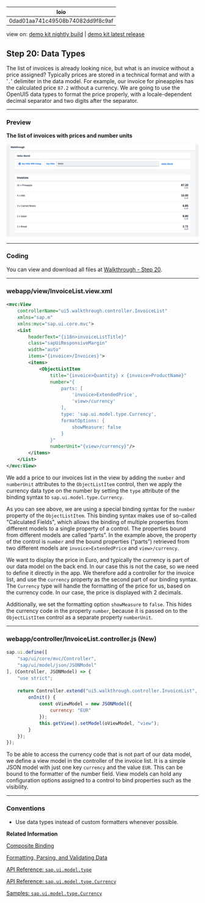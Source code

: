 <!-- loio0dad01aa741c49508b74082dd9f8c9af -->

| loio |
| -----|
| 0dad01aa741c49508b74082dd9f8c9af |

<div id="loio">

view on: [demo kit nightly build](https://sdk.openui5.org/nightly/#/topic/0dad01aa741c49508b74082dd9f8c9af) | [demo kit latest release](https://sdk.openui5.org/topic/0dad01aa741c49508b74082dd9f8c9af)</div>

## Step 20: Data Types

The list of invoices is already looking nice, but what is an invoice without a price assigned? Typically prices are stored in a technical format and with a '`.`' delimiter in the data model. For example, our invoice for pineapples has the calculated price `87.2` without a currency. We are going to use the OpenUI5 data types to format the price properly, with a locale-dependent decimal separator and two digits after the separator.

***

### Preview

  
  
**The list of invoices with prices and number units**

![](images/loiodc9e919119564ddab78b8d0550ecfa9b_LowRes.png "The list of invoices with prices and number units")

***

<a name="loio0dad01aa741c49508b74082dd9f8c9af__section_wqj_flk_syb"/>

### Coding

You can view and download all files at [Walkthrough - Step 20](https://sdk.openui5.org/entity/sap.m.tutorial.walkthrough/sample/sap.m.tutorial.walkthrough.20).

***

<a name="loio0dad01aa741c49508b74082dd9f8c9af__section_xqj_flk_syb"/>

### webapp/view/InvoiceList.view.xml

```xml
<mvc:View
    controllerName="ui5.walkthrough.controller.InvoiceList"
    xmlns="sap.m"
    xmlns:mvc="sap.ui.core.mvc">
    <List
        headerText="{i18n>invoiceListTitle}"
        class="sapUiResponsiveMargin"
        width="auto"
        items="{invoice>/Invoices}">
        <items>
            <ObjectListItem
                title="{invoice>Quantity} x {invoice>ProductName}"
                number="{
                    parts: [
                        'invoice>ExtendedPrice',
                        'view>/currency'
                    ],
                    type: 'sap.ui.model.type.Currency',
                    formatOptions: {
                        showMeasure: false
                    }
                }"
                numberUnit="{view>/currency}"/>
        </items>
    </List>
</mvc:View>
```

We add a price to our invoices list in the view by adding the `number` and `numberUnit` attributes to the `ObjectListItem` control, then we apply the currency data type on the number by setting the `type` attribute of the binding syntax to `sap.ui.model.type.Currency`.

As you can see above, we are using a special binding syntax for the `number` property of the `ObjectListItem`. This binding syntax makes use of so-called "Calculated Fields", which allows the binding of multiple properties from different models to a single property of a control. The properties bound from different models are called “parts”. In the example above, the property of the control is `number` and the bound properties \(“parts”\) retrieved from two different models are `invoice>ExtendedPrice` and `view>/currency`.

We want to display the price in Euro, and typically the currency is part of our data model on the back end. In our case this is not the case, so we need to define it directly in the app. We therefore add a controller for the invoice list, and use the `currency` property as the second part of our binding syntax. The `Currency` type will handle the formatting of the price for us, based on the currency code. In our case, the price is displayed with 2 decimals.

Additionally, we set the formatting option `showMeasure` to `false`. This hides the currency code in the property `number`, because it is passed on to the `ObjectListItem` control as a separate property `numberUnit`.

***

### webapp/controller/InvoiceList.controller.js \(New\)

```js
sap.ui.define([
	"sap/ui/core/mvc/Controller",
	"sap/ui/model/json/JSONModel"
], (Controller, JSONModel) => {
	"use strict";

	return Controller.extend("ui5.walkthrough.controller.InvoiceList", {
		onInit() {
			const oViewModel = new JSONModel({
				currency: "EUR"
			});
			this.getView().setModel(oViewModel, "view");
		}
	});
});
```

To be able to access the currency code that is not part of our data model, we define a view model in the controller of the invoice list. It is a simple JSON model with just one key `currency` and the value `EUR`. This can be bound to the formatter of the number field. View models can hold any configuration options assigned to a control to bind properties such as the visibility.

***

### Conventions

-   Use data types instead of custom formatters whenever possible.


**Related Information**  


[Composite Binding](Composite_Binding_a2fe8e7.md "Calculated fields enable the binding of multiple properties in different models to a single property of a control.")

[Formatting, Parsing, and Validating Data](Formatting_Parsing_and_Validating_Data_07e4b92.md "Data that is presented on the UI often has to be converted so that is human readable and fits to the locale of the user. On the other hand, data entered by the user has to be parsed and validated to be understood by the data source. For this purpose, you use formatters and data types.")

[API Reference: `sap.ui.model.type`](https://sdk.openui5.org/api/sap.ui.model.type)

[API Reference: `sap.ui.model.type.Currency`](https://sdk.openui5.org/api/sap.ui.model.type.Currency)

[Samples: `sap.ui.model.type.Currency` ](https://sdk.openui5.org/entity/sap.ui.model.type.Currency)

